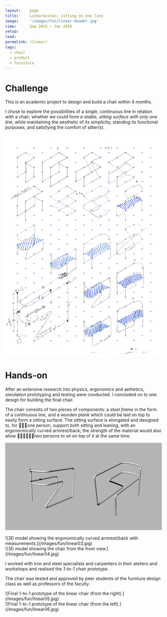 ```yaml
---
layout:    page
title:     Linear&colon; sitting on one line
image:     '/images/fun/linear-header.jpg'
time:      Sep 2015 ~ Jan 2016
setup:     
lead:      
permalink: /linear/
tags:
  - chair
  - product
  - furniture
---
```


# Challenge
This is an academic project to design and build a chair within 4 months.

I chose to explore the possibilities of a single, continuous line in relation with a chair; whether we could form *a stable, sitting surface with only one line*, while maintaining the aesthetic of its simplicity, standing its functional purposes, and satisfying the comfort of sitter(s).

![Exploring the possibilities to form a sitting surface from one simple line on isometric paper.](/images/fun/linear01.jpg)

# Hands-on
After an extensive research into physics, ergonomics and aethetics, simulation prototyping and testing were conducted. I concluded on to one design for building the final chair.

The chair consists of two pieces of components: a *steel frame* in the form of a continuous line, and a *wooden plank* which could be laid on top to easily form a sitting surface. The sitting surface is elongated and designed to, for 🙋🏽‍♀️one person, support both sitting and leaning, with an ergonormically curved armrest/back; the strength of the material would also allow 🙋🏻‍♀️🙋🏼‍♂️two persons to sit on top of it at the same time.

![3D model showing the ergonomically curved armrest/back with measurements.](/images/fun/linear02.png)

<div class="o-grid" markdown="1">
<div class="o-grid__col o-grid__col--2-4-m" markdown="1">
![3D model showing the ergonomically curved armrest/back with measurements.](/images/fun/linear03.jpg)
</div>
<div class="o-grid__col o-grid__col--2-4-m" markdown="1">
![3D model showing the chair from the front view.](/images/fun/linear04.jpg)
</div>
</div>

I worked with iron and steel specialists and carpenters in their ateliers and workshops and realised the *1-to-1 chair prototype*.

The chair was tested and approved by peer students of the furniture design class as well as professors of the faculty.

<div class="o-grid" markdown="1">
<div class="o-grid__col o-grid__col--2-4-m" markdown="1">
![Final 1-to-1 prototype of the linear chair (from the right).](/images/fun/linear05.jpg)
</div>
<div class="o-grid__col o-grid__col--2-4-m" markdown="1">
![Final 1-to-1 prototype of the linear chair (from the left).](/images/fun/linear06.jpg)
</div>
</div>